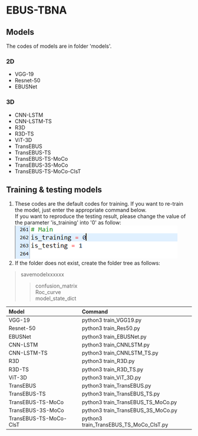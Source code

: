 # EBUS-TBNA
## Models
The codes of models are in folder 'models'.
### 2D
 - VGG-19
 - Resnet-50
 - EBUSNet

### 3D
 - CNN-LSTM
 - CNN-LSTM-TS
 - R3D
 - R3D-TS
 - ViT-3D
 - TransEBUS
 - TransEBUS-TS
 - TransEBUS-TS-MoCo
 - TransEBUS-3S-MoCo
 - TransEBUS-TS-MoCo-ClsT

## Training & testing models
1. These codes are the default codes for training. If you want to re-train the model, just enter the appropriate command below.  
If you want to reproduce the testing result, please change the value of the parameter 'is_training' into '0' as follow:  
![image](https://github.com/stanley021039/EBUS-TBNA/blob/main/%E6%93%B7%E5%8F%96.PNG)
2. If the folder does not exist, create the folder tree as follows: 
>savemodelxxxxxx
>>confusion_matrix  
>>Roc_curve  
>>model_state_dict

|  Model   | Command |
|  :----  | :----  |
| VGG-19  | python3 train_VGG19.py |
| Resnet-50  | python3 train_Res50.py |
| EBUSNet  | python3 train_EBUSNet.py |
| CNN-LSTM  | python3 train_CNNLSTM.py |
| CNN-LSTM-TS  | python3 train_CNNLSTM_TS.py |
| R3D  | python3 train_R3D.py |
| R3D-TS  | python3 train_R3D_TS.py |
| ViT-3D  | python3 train_ViT_3D.py |
| TransEBUS  | python3 train_TransEBUS.py |
| TransEBUS-TS  | python3 train_TransEBUS_TS.py |
| TransEBUS-TS-MoCo  | python3 train_TransEBUS_TS_MoCo.py |
| TransEBUS-3S-MoCo  | python3 train_TransEBUS_3S_MoCo.py |
| TransEBUS-TS-MoCo-ClsT  | python3 train_TransEBUS_TS_MoCo_ClsT.py |
